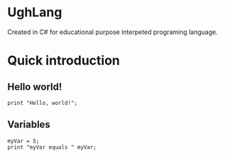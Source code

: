 # UghLang
Created in C# for educational purpose interpeted programing language.

# Quick introduction
## Hello world!
```ugh
print "Hello, world!";
```
## Variables
```ugh
myVar = 5;
print "myVar equals " myVar;
```